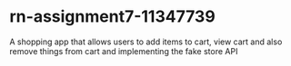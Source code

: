 # rn-assignment7-11347739
A shopping app that allows users to add items to cart, view cart and also remove things from cart and implementing the fake store API
